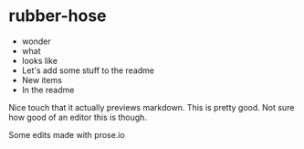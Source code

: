 rubber-hose
===========

* wonder
* what 
* looks like
* Let's add some stuff to the readme
* New items
* In the readme

Nice touch that it actually previews markdown. This is pretty good. Not sure how good of an editor this is though.

Some edits made with prose.io
